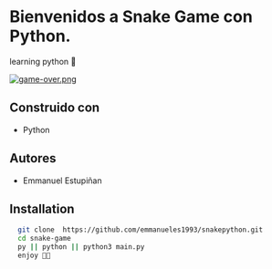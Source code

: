 # Bienvenidos a Snake Game con Python.

learning python 🙂

[![game-over.png](https://i.postimg.cc/T29LfqgJ/game-over.png)](https://postimg.cc/SjnNG9Zn)

## Construido con

- Python

## Autores

- Emmanuel Estupiñan

## Installation

```bash
  git clone  https://github.com/emmanueles1993/snakepython.git
  cd snake-game
  py || python || python3 main.py
  enjoy 🐍😎
```
